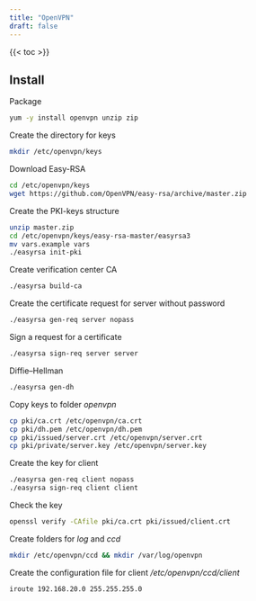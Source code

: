 ```yaml
---
title: "OpenVPN"
draft: false
---
```


{{< toc >}}

## Install

Package

```bash
yum -y install openvpn unzip zip
```

Create the directory for keys

```bash
mkdir /etc/openvpn/keys
```

Download Easy-RSA

```bash
cd /etc/openvpn/keys
wget https://github.com/OpenVPN/easy-rsa/archive/master.zip
```

Create the PKI-keys structure

```bash
unzip master.zip
cd /etc/openvpn/keys/easy-rsa-master/easyrsa3
mv vars.example vars
./easyrsa init-pki
```

Create verification center CA

```bash
./easyrsa build-ca
```

Create the certificate request for server without password

```bash
./easyrsa gen-req server nopass
```

Sign a request for a certificate

```bash
./easyrsa sign-req server server
```

Diffie–Hellman

```bash
./easyrsa gen-dh
```

Copy keys to folder _openvpn_

```bash
cp pki/ca.crt /etc/openvpn/ca.crt
cp pki/dh.pem /etc/openvpn/dh.pem
cp pki/issued/server.crt /etc/openvpn/server.crt
cp pki/private/server.key /etc/openvpn/server.key
```

Create the key for client

```bash
./easyrsa gen-req client nopass
./easyrsa sign-req client client
```

Check the key

```bash
openssl verify -CAfile pki/ca.crt pki/issued/client.crt
```

Create folders for _log_ and _ccd_

```bash
mkdir /etc/openvpn/ccd && mkdir /var/log/openvpn
```

Create the configuration file for client
_/etc/openvpn/ccd/client_

```text
iroute 192.168.20.0 255.255.255.0
```
